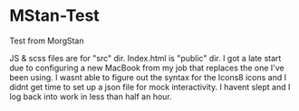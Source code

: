 # MStan-Test
Test from MorgStan

JS & scss files are for "src" dir. Index.html is "public" dir.
I got a late start due to configuring a new MacBook from my job that replaces the one I've been using. I wasnt able to figure out the syntax for the Icons8 icons and I didnt get time to set up a json file for mock interactivity. I havent slept and I log back into work in less than half an hour.
